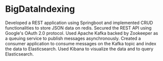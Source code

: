 # BigDataIndexing

Developed a REST application using Springboot and implemented CRUD functionalities to store JSON data on redis.
Secured the REST API using Google's OAuth 2.0 protocol.
Used Apache Kafka backed by Zookeeper as a queuing service to publish messages asynchronously.
Created a consumer application to consume messages on the Kafka topic and index the data to Elasticsearch. Used Kibana to visualize the data and to query Elasticsearch.
